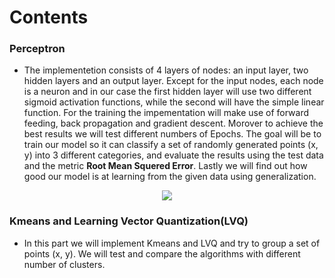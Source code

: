 
# Contents

### Perceptron
* The implementetion consists of 4 
layers of nodes: an input layer, two hidden layers and an output layer. Except for the input nodes, each node is a neuron and in our case the first hidden layer will use two different sigmoid activation functions, while the second will have the simple linear function. For the training the impementation will make use of forward feeding, back propagation and gradient descent. Morover to achieve the best results we will test different numbers of Epochs. The goal will be to train our model so it can classify a set of randomly generated points (x, y) into 3 different categories, and evaluate the results using the test data and the metric <b>Root Mean Squered Error</b>. Lastly we will find out how good our model is at learning from the given data using generalization.

<p align="center">
  <img src="https://github.com/billgewrgoulas/Neural-networks./blob/main/Multilayer-perceptron-diagram-with-two-hidden-layers.png" />
</p>

### Kmeans and Learning Vector Quantization(LVQ)
* In this part we will implement Kmeans and LVQ and try to group a set of points (x, y). We will test and compare the algorithms with different 
  number of clusters.
